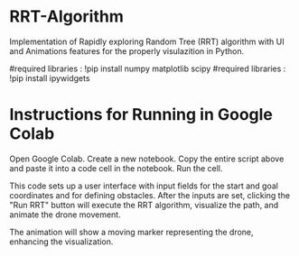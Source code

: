 # RRT-Algorithm
Implementation of Rapidly exploring Random Tree (RRT) algorithm with UI and Animations features for the properly visulazition in Python.

#required libraries : !pip install numpy matplotlib scipy
#required libraries : !pip install ipywidgets

# Instructions for Running in Google Colab
Open Google Colab.
Create a new notebook.
Copy the entire script above and paste it into a code cell in the notebook.
Run the cell.

This code sets up a user interface with input fields for the start and goal coordinates and for defining obstacles. After the inputs are set, clicking the "Run RRT" button will execute the RRT algorithm, visualize the path, and animate the drone movement.

The animation will show a moving marker representing the drone, enhancing the visualization.



